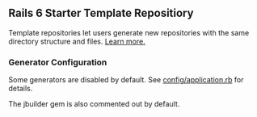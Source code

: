 ## Rails 6 Starter Template Repositiory

Template repositories let users generate new repositories with the same directory structure and files. [Learn more.](https://docs.github.com/en/free-pro-team@latest/github/creating-cloning-and-archiving-repositories/creating-a-repository-from-a-template)

###  Generator Configuration
Some generators are disabled by default. See [config/application.rb](config/application.rb) for details.

 The jbuilder gem is also commented out by default.
